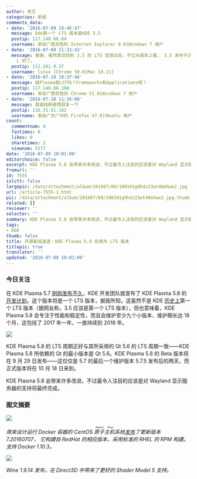 ```yaml
---
author: 老王
categories: 新闻
comments_data:
- date: '2016-07-09 18:46:47'
  message: kde第一个 LTS 版本是KDE 3.5
  postip: 117.140.66.84
  username: 来自广西百色的 Internet Explorer 9.0|Windows 7 用户
- date: '2016-07-09 21:32:43'
  message: 谢谢，虽然我没找到 3.5 的 LTS 信息出处，不过从版本上看， 3.5 发布于2005年11月29日，而下一个版本4.0 则发布于2008年1月11日，这是够
    L 的了。
  postip: 111.201.9.37
  username: linux [Chrome 50.0|Mac 10.11]
- date: '2016-07-10 10:37:46'
  message: 就Plasma是LST吗？Frameworks和Applications呢？
  postip: 117.140.66.108
  username: 来自广西百色的 Chrome 51.0|Windows 7 用户
- date: '2016-07-10 11:26:08'
  message: 我就纯粹是想回复一下
  postip: 116.31.81.182
  username: 来自广东广州的 Firefox 47.0|Ubuntu 用户
count:
  commentnum: 4
  favtimes: 0
  likes: 0
  sharetimes: 2
  viewnum: 5277
date: '2016-07-09 10:01:00'
editorchoice: false
excerpt: KDE Plasma 5.8 会带来许多改进，不过最令人注目的应该是对 Wayland 显示服务器的支持将最终完成。
fromurl: ''
id: 7555
islctt: false
largepic: /data/attachment/album/201607/09/100101g9hdz23wt48ehwe2.jpg
url: /article-7555-1.html
pic: /data/attachment/album/201607/09/100101g9hdz23wt48ehwe2.jpg.thumb.jpg
related: []
reviewer: ''
selector: ''
summary: KDE Plasma 5.8 会带来许多改进，不过最令人注目的应该是对 Wayland 显示服务器的支持将最终完成。
tags:
- KDE
thumb: false
title: 开源新闻速递：KDE Plasma 5.8 将成为 LTS 版本
titlepic: true
translator: ''
updated: '2016-07-09 10:01:00'
---
```


### 今日关注


在 KDE Plasma 5.7 [刚刚发布不久](/article-7545-1.html)，KDE 开发团队就宣布了 KDE Plasma 5.8 的[开发计划](https://community.kde.org/Schedules/Plasma_5)。这个版本将是一个 LTS 版本，据我所知，这虽然不是 KDE [历史上](/article-6952-1.html)第一个 LTS 版本（据网友称，3.5 应该是第一个 LTS 版本），但也意味着，KDE Plasma 5.8 会专注于性能和稳定性，而且会维护至少九个小版本、维护期长达 18 个月，这包括了 2017 年一年，一直持续到 2018 年。


![](/data/attachment/album/201607/09/100101g9hdz23wt48ehwe2.jpg)


KDE Plasma 5.8 的 LTS 周期正好与其所采用的 Qt 5.6 的 LTS 周期一致——KDE Plasma 5.8 所依赖的 Qt 的最小版本是 Qt 5.6。KDE Plasma 5.8 的 Beta 版本将在 9 月 29 日发布——这仅仅是 5.7 的最后一个维护版本 5.7.5 发布后的两天，而正式版本将在 10 月 18 日来到。


KDE Plasma 5.8 会带来许多改进，不过最令人注目的应该是对 Wayland 显示服务器的支持将最终完成。


### 图文摘要


![](/data/attachment/album/201607/09/095325ieyueuowmonmkt6e.jpg)


*用来设计运行 Docker 容器的 CentOS <ruby> 原子主机 <rp>  （ </rp> <rt>  Atomic Host </rt> <rp>  ） </rp></ruby> 系统[发布](https://seven.centos.org/2016/07/new-centos-atomic-host-ready-for-download/)了更新版本 7.20160707， 它构建自 RedHat 的相应版本，采用标准的 RHEL 的 RPM 构建。支持 Docker 1.10.3。*


![](/data/attachment/album/201607/09/095925ftoiwtoov1v1rw52.jpg)


*Wine 1.9.14 发布，在 Direct3D 中带来了更好的 Shader Model 5 支持。*